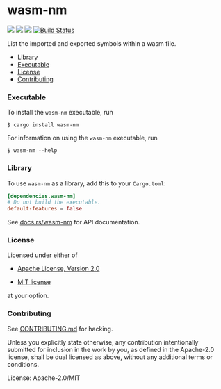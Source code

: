  # wasm-nm

[![](https://docs.rs/wasm-nm/badge.svg)](https://docs.rs/wasm-nm/) [![](https://img.shields.io/crates/v/wasm-nm.svg)](https://crates.io/crates/wasm-nm) [![](https://img.shields.io/crates/d/wasm-nm.png)](https://crates.io/crates/wasm-nm) [![Build Status](https://travis-ci.org/fitzgen/wasm-nm.png?branch=master)](https://travis-ci.org/fitzgen/wasm-nm)

List the imported and exported symbols within a wasm file.

* [Library](#library)
* [Executable](#executable)
* [License](#license)
* [Contributing](#contributing)

### Executable

To install the `wasm-nm` executable, run

```
$ cargo install wasm-nm
```

For information on using the `wasm-nm` executable, run

```
$ wasm-nm --help
```

### Library

To use `wasm-nm` as a library, add this to your `Cargo.toml`:

```toml
[dependencies.wasm-nm]
# Do not build the executable.
default-features = false
```

See [docs.rs/wasm-nm][docs] for API documentation.

[docs]: https://docs.rs/wasm-nm

### License

Licensed under either of

 * [Apache License, Version 2.0](http://www.apache.org/licenses/LICENSE-2.0)

 * [MIT license](http://opensource.org/licenses/MIT)

at your option.

### Contributing

See
[CONTRIBUTING.md](https://github.com/fitzgen/wasm-nm/blob/master/CONTRIBUTING.md)
for hacking.

Unless you explicitly state otherwise, any contribution intentionally submitted
for inclusion in the work by you, as defined in the Apache-2.0 license, shall be
dual licensed as above, without any additional terms or conditions.


License: Apache-2.0/MIT
